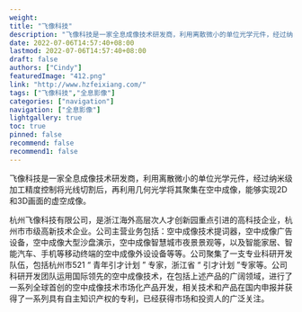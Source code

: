 ```yaml
---
weight: 
title: "飞像科技"
description: "飞像科技是一家全息成像技术研发商，利用离散微小的单位光学元件，经过纳米级加工精度控制将光线切割后，再利用几何光学将其聚集在空中成像，能够实现2D和3D画面的虚空成像。"
date: 2022-07-06T14:57:40+08:00
lastmod: 2022-07-06T14:57:40+08:00
draft: false
authors: ["Cindy"]
featuredImage: "412.png"
link: "http://www.hzfeixiang.com/"
tags: ["飞像科技","全息影像"]
categories: ["navigation"]
navigation: ["全息影像"]
lightgallery: true
toc: true
pinned: false
recommend: false
recommend1: false
---
```


飞像科技是一家全息成像技术研发商，利用离散微小的单位光学元件，经过纳米级加工精度控制将光线切割后，再利用几何光学将其聚集在空中成像，能够实现2D和3D画面的虚空成像。

杭州飞像科技有限公司，是浙江海外高层次人才创新园重点引进的高科技企业，杭州市市级高新技术企业。公司主营业务包括：空中成像技术提词器，空中成像广告设备，空中成像大型沙盘演示，空中成像智慧城市夜景景观等，以及智能家居、智能汽车、手机等移动终端的空中成像外设设备等等。公司聚集了一支专业科研开发队伍，包括杭州市521 “ 青年引才计划 ” 专家，浙江省 “ 引才计划 ”专家等。公司科研开发团队运用国际领先的空中成像技术，在包括上述产品的广阔领域，进行了一系列全球首创的空中成像技术市场化产品开发，相关技术和产品在国内申报并获得了一系列具有自主知识产权的专利，已经获得市场和投资人的广泛关注。